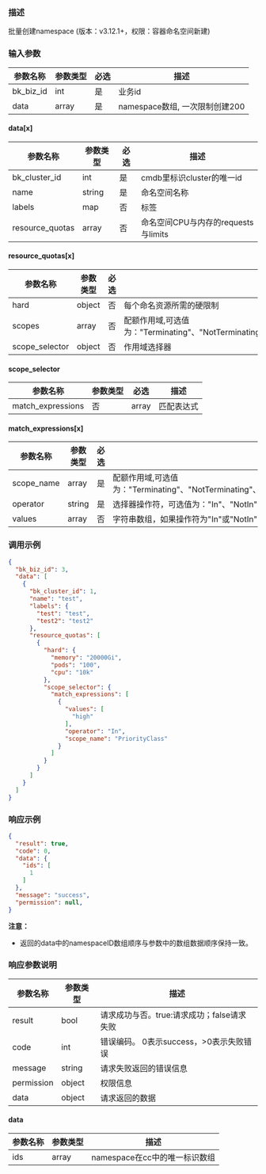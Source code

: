 ### 描述

批量创建namespace (版本：v3.12.1+，权限：容器命名空间新建)

### 输入参数

| 参数名称      | 参数类型  | 必选 | 描述                     |
|-----------|-------|----|------------------------|
| bk_biz_id | int   | 是  | 业务id                   |
| data      | array | 是  | namespace数组, 一次限制创建200 |

#### data[x]

| 参数名称            | 参数类型   | 必选 | 描述                         |
|-----------------|--------|----|----------------------------|
| bk_cluster_id   | int    | 是  | cmdb里标识cluster的唯一id        |
| name            | string | 是  | 命名空间名称                     |
| labels          | map    | 否  | 标签                         |
| resource_quotas | array  | 否  | 命名空间CPU与内存的requests与limits |

#### resource_quotas[x]

| 参数名称           | 参数类型   | 必选 | 描述                                                                                                                 |
|----------------|--------|----|--------------------------------------------------------------------------------------------------------------------|
| hard           | object | 否  | 每个命名资源所需的硬限制                                                                                                       |
| scopes         | array  | 否  | 配额作用域,可选值为："Terminating"、"NotTerminating"、"BestEffort"、"NotBestEffort"、"PriorityClass"、"CrossNamespacePodAffinity" |
| scope_selector | object | 否  | 作用域选择器                                                                                                             |

#### scope_selector

| 参数名称              | 参数类型 | 必选    | 描述    |
|-------------------|------|-------|-------|
| match_expressions | 否    | array | 匹配表达式 |

#### match_expressions[x]

| 参数名称       | 参数类型   | 必选 | 描述                                                                                                                 |
|------------|--------|----|--------------------------------------------------------------------------------------------------------------------|
| scope_name | array  | 是  | 配额作用域,可选值为："Terminating"、"NotTerminating"、"BestEffort"、"NotBestEffort"、"PriorityClass"、"CrossNamespacePodAffinity" |
| operator   | string | 是  | 选择器操作符，可选值为："In"、"NotIn"、"Exists"、"DoesNotExist"                                                                   |
| values     | array  | 否  | 字符串数组，如果操作符为"In"或"NotIn",不能为空，如果为"Exists"或"DoesNotExist"，必须为空                                                      |

### 调用示例

```json
{
  "bk_biz_id": 3,
  "data": [
    {
      "bk_cluster_id": 1,
      "name": "test",
      "labels": {
        "test": "test",
        "test2": "test2"
      },
      "resource_quotas": [
        {
          "hard": {
            "memory": "20000Gi",
            "pods": "100",
            "cpu": "10k"
          },
          "scope_selector": {
            "match_expressions": [
              {
                "values": [
                  "high"
                ],
                "operator": "In",
                "scope_name": "PriorityClass"
              }
            ]
          }
        }
      ]
    }
  ]
}
```

### 响应示例

```json
{
  "result": true,
  "code": 0,
  "data": {
    "ids": [
      1
    ]
  },
  "message": "success",
  "permission": null,
}
```

**注意：**

- 返回的data中的namespaceID数组顺序与参数中的数组数据顺序保持一致。

### 响应参数说明

| 参数名称       | 参数类型   | 描述                         |
|------------|--------|----------------------------|
| result     | bool   | 请求成功与否。true:请求成功；false请求失败 |
| code       | int    | 错误编码。 0表示success，>0表示失败错误  |
| message    | string | 请求失败返回的错误信息                |
| permission | object | 权限信息                       |
| data       | object | 请求返回的数据                    |

#### data

| 参数名称 | 参数类型  | 描述                   |
|------|-------|----------------------|
| ids  | array | namespace在cc中的唯一标识数组 |

